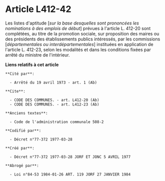# Article L412-42

Les listes d'aptitude [*sur la base desquelles sont prononcées les nominations à des emplois de début*] prévues à l'article
L. 412-20 sont complétées, au titre de la promotion sociale, sur proposition des maires ou des présidents des établissements
publics intéressés, par les commissions [*départementales ou interdépartementales*] instituées en application de l'article L.
412-23, selon les modalités et dans les conditions fixées par arrêté du ministre de l'intérieur.

**Liens relatifs à cet article**

	**Cité par**:

	  - Arrêté du 19 avril 1973 - art. 1 (Ab)

	**Cite**:

	  - CODE DES COMMUNES. - art. L412-20 (Ab)
	  - CODE DES COMMUNES. - art. L412-23 (Ab)

	**Anciens textes**:

	  - Code de l'administration communale 508-2

	**Codifié par**:

	  - Décret n°77-372 1977-03-28

	**Créé par**:

	  - Décret n°77-372 1977-03-28 JORF ET JONC 5 AVRIL 1977

	**Abrogé par**:

	  - Loi n°84-53 1984-01-26 ART. 119 JORF 27 JANVIER 1984
